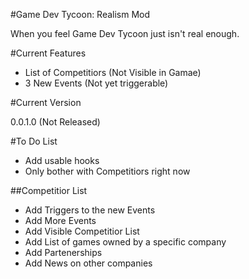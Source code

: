 #Game Dev Tycoon: Realism Mod

When you feel Game Dev Tycoon just isn't real enough.

#Current Features

* List of Competitiors (Not Visible in Gamae)
* 3 New Events (Not yet triggerable)

#Current Version

0.0.1.0 (Not Released)

#To Do List

* Add usable hooks
* Only bother with Competitiors right now

##Competitior List

* Add Triggers to the new Events
* Add More Events
* Add Visible Competitior List
* Add List of games owned by a specific company
* Add Partenerships
* Add News on other companies
